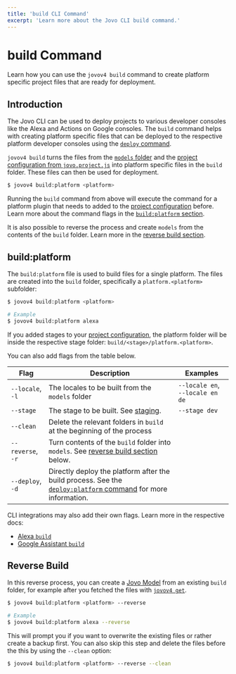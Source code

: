 ```yaml
---
title: 'build CLI Command'
excerpt: 'Learn more about the Jovo CLI build command.'
---
```


# build Command

Learn how you can use the `jovov4 build` command to create platform specific project files that are ready for deployment.

## Introduction

The Jovo CLI can be used to deploy projects to various developer consoles like the Alexa and Actions on Google consoles. The `build` command helps with creating platform specific files that can be deployed to the respective platform developer consoles using the [`deploy` command](./deploy-command.md).

`jovov4 build` turns the files from the [`models` folder](https://www.jovo.tech/docs/models) and the [project configuration from `jovo.project.js`](./project-config.md) into platform specific files in the `build` folder. These files can then be used for deployment.

```sh
$ jovov4 build:platform <platform>
```

Running the `build` command from above will execute the command for a platform plugin that needs to added to the [project configuration](./project-config.md) before. Learn more about the command flags in the [`build:platform` section](#build:platform).

It is also possible to reverse the process and create `models` from the contents of the `build` folder. Learn more in the [reverse build section](#reverse-build).

## build:platform

The `build:platform` file is used to build files for a single platform. The files are created into the `build` folder, specifically a `platform.<platform>` subfolder:

```sh
$ jovov4 build:platform <platform>

# Example
$ jovov4 build:platform alexa
```

If you added stages to your [project configuration](./project-config.md), the platform folder will be inside the respective stage folder: `build/<stage>/platform.<platform>`.

You can also add flags from the table below.

| Flag              | Description                                                                                                                          | Examples                        |
| ----------------- | ------------------------------------------------------------------------------------------------------------------------------------ | ------------------------------- |
| `--locale`, `-l`  | The locales to be built from the `models` folder                                                                                     | `--locale en`, `--locale en de` |
| `--stage`         | The stage to be built. See [staging](./project-config.md#staging).                                                                   | `--stage dev`                   |
| `--clean`         | Delete the relevant folders in `build` at the beginning of the process                                                               |                                 |
| `--reverse`, `-r` | Turn contents of the `build` folder into `models`. See [reverse build section](#reverse-build) below.                                |                                 |
| `--deploy`, `-d`  | Directly deploy the platform after the build process. See the [`deploy:platform` command](./deploy-command.md) for more information. |                                 |

CLI integrations may also add their own flags. Learn more in the respective docs:

- [Alexa `build`](https://www.jovo.tech/marketplace/platform-alexa/cli-commands#build)
- [Google Assistant `build`](https://www.jovo.tech/marketplace/platform-googleassistant/cli-commands#build)

## Reverse Build

In this reverse process, you can create a [Jovo Model](https://www.jovo.tech/docs/models) from an existing `build` folder, for example after you fetched the files with [`jovov4 get`](https://www.jovo.tech/docs/get-command).

```sh
$ jovov4 build:platform <platform> --reverse

# Example
$ jovov4 build:platform alexa --reverse
```

This will prompt you if you want to overwrite the existing files or rather create a backup first. You can also skip this step and delete the files before the this by using the `--clean` option:

```sh
$ jovov4 build:platform <platform> --reverse --clean
```
